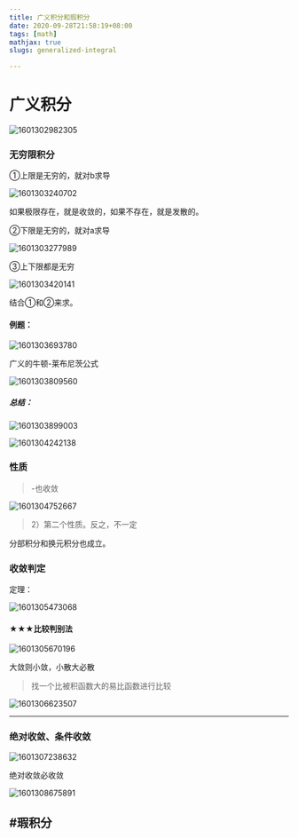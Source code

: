 ```yaml
---
title: 广义积分和瑕积分
date: 2020-09-28T21:58:19+08:00
tags: [math]
mathjax: true
slugs: generalized-integral

---
```


# 广义积分

![1601302982305](https://cdn.kayleh.top/gh/kayleh/cdn/img/广义积分/1601302982305.png)

### 无穷限积分

①上限是无穷的，就对b求导

![1601303240702](https://cdn.kayleh.top/gh/kayleh/cdn/img/广义积分/1601303240702.png)

如果极限存在，就是收敛的，如果不存在，就是发散的。

②下限是无穷的，就对a求导

![1601303277989](https://cdn.kayleh.top/gh/kayleh/cdn/img/广义积分/1601303277989.png)

③上下限都是无穷

![1601303420141](https://cdn.kayleh.top/gh/kayleh/cdn/img/广义积分/1601303420141.png)

结合①和②来求。

#### 例题：

![1601303693780](https://cdn.kayleh.top/gh/kayleh/cdn/img/广义积分/1601303693780.png)

广义的牛顿-莱布尼茨公式

![1601303809560](https://cdn.kayleh.top/gh/kayleh/cdn/img/广义积分/1601303809560.png)

##### 总结：

![1601303899003](https://cdn.kayleh.top/gh/kayleh/cdn/img/广义积分/1601303899003.png)

![1601304242138](https://cdn.kayleh.top/gh/kayleh/cdn/img/广义积分/1601304242138.png)

### 性质

> -也收敛

![1601304752667](https://cdn.kayleh.top/gh/kayleh/cdn/img/广义积分/1601304752667.png)

> 2）第二个性质。反之，不一定

分部积分和换元积分也成立。

### 收敛判定

定理：

![1601305473068](https://cdn.kayleh.top/gh/kayleh/cdn/img/广义积分/1601305473068.png)

#### ★★★比较判别法

![1601305670196](https://cdn.kayleh.top/gh/kayleh/cdn/img/广义积分/1601305670196.png)

大敛则小敛，小散大必散



> 找一个比被积函数大的易比函数进行比较

![1601306623507](https://cdn.kayleh.top/gh/kayleh/cdn/img/广义积分/1601306623507.png)

---

### 绝对收敛、条件收敛

![1601307238632](https://cdn.kayleh.top/gh/kayleh/cdn/img/广义积分/1601307238632.png)

绝对收敛必收敛

![1601308675891](https://cdn.kayleh.top/gh/kayleh/cdn/img/广义积分/1601308675891.png)

## #瑕积分
